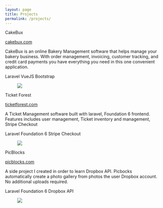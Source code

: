 ```yaml
---
layout: page
title: Projects
permalink: /projects/
---
```



<div class="tile is-ancestor">
  <div class="tile is-6 is-vertical is-parent">
    <div class="tile is-child box">
      <p class="title">CakeBux</p>
      <span class="subtitle"> <a href="https://cakebux.com" target="blank">cakebux.com </a></span>
      <p>CakeBux is an online Bakery Management software that helps manage your bakery business. With order management, invoicing, customer tracking, and credit card payments you have everything you need in this one convenient application.</p>
      <span class="tag is-success" >Laravel </span> <span class="tag is-info"> VueJS</span> <span class="tag is-dark">Bootstrap</span>
       <figure class="image">
        <img src="{{"/assets/images/cakebux.png"}}" >
       </figure>
    </div>
    <div class="tile is-child box">
      <p class="title">Ticket Forest</p>
      <span class="subtitle"> <a href="https://ticketforest.com" target="blank">ticketforest.com </a></span>
      <p>A Ticket Management software built with laravel, Foundation 6 frontend.  Features includes user management, Ticket inventory and management, Stripe Checkout</p>
      <span class="tag is-success" >Laravel </span> <span class="tag is-info"> Foundation 6</span> <span class="tag is-dark"> Stripe Checkout</span>
      <figure class="image">
        <img src="{{"/assets/images/ticketforest.png"}}" />
      </figure>
    </div>
  </div>
  <div class="tile is-parent">
    <div class="tile is-child box">
      <p class="title">PicBlocks</p>
      <span class="subtitle"> <a href="https://picblocks.com" target="blank">picblocks.com </a></span>
      <p>A side project I created in order to learn Dropbox API.  Picbocks automatically create a photo gallery from photos the user Dropbox account.  No additional uploads required.</p>
      <span class="tag is-success" >Laravel </span> <span class="tag is-info"> Foundation 6</span> <span class="tag is-dark"> Dropbox API</span>
      <figure class="image">
        <img src="{{"/assets/images/picblock.png"}}" />
      </figure>
    </div>
  </div>
</div>
